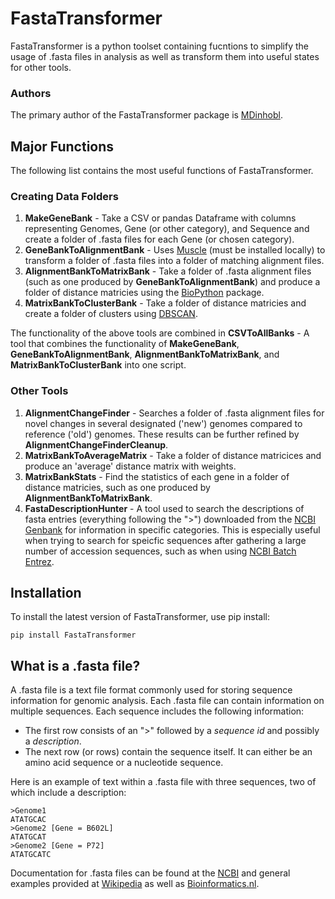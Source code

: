 # FastaTransformer
FastaTransformer is a python toolset containing fucntions to simplify the usage of .fasta files in analysis as well as transform them into useful states for other tools.

### Authors
The primary author of the FastaTransformer package is [MDinhobl](https://github.com/MDinhobl).

## Major Functions
The following list contains the most useful functions of FastaTransformer.

### Creating Data Folders

1. **MakeGeneBank** - Take a CSV or pandas Dataframe with columns representing Genomes, Gene (or other category), and Sequence and create a folder of .fasta files for each Gene (or chosen category).
1. **GeneBankToAlignmentBank** - Uses [Muscle](https://www.drive5.com/muscle/) (must be installed locally) to transform a folder of .fasta files into a folder of matching alignment files.
1. **AlignmentBankToMatrixBank** - Take a folder of .fasta alignment files (such as one produced by **GeneBankToAlignmentBank**) and produce a folder of distance matricies using the [BioPython](https://biopython.org/docs/1.76/api/Bio.Phylo.TreeConstruction.html) package.
1. **MatrixBankToClusterBank** - Take a folder of distance matricies and create a folder of clusters using [DBSCAN](https://scikit-learn.org/stable/modules/generated/sklearn.cluster.DBSCAN.html).

The functionality of the above tools are combined in  **CSVToAllBanks** - A tool that combines the functionality of **MakeGeneBank**, **GeneBankToAlignmentBank**, **AlignmentBankToMatrixBank**, and **MatrixBankToClusterBank** into one script.

### Other Tools

1. **AlignmentChangeFinder** - Searches a folder of .fasta alignment files for novel changes in several designated ('new') genomes compared to reference ('old') genomes. These results can be further refined by **AlignmentChangeFinderCleanup**.
1. **MatrixBankToAverageMatrix** - Take a folder of distance matricices and produce an 'average' distance matrix with weights.
1. **MatrixBankStats** - Find the statistics of each gene in a folder of distance matricies, such as one produced by **AlignmentBankToMatrixBank**.
1. **FastaDescriptionHunter** - A tool used to search the descriptions of fasta entries (everything following the ">") downloaded from the [NCBI Genbank](https://www.ncbi.nlm.nih.gov/genbank/) for information in specific categories. This is especially useful when trying to search for speicfic sequences after gathering a large number of accession sequences, such as when using [NCBI Batch Entrez](https://www.ncbi.nlm.nih.gov/sites/batchentrez). 

## Installation
To install the latest version of FastaTransformer, use pip install:

    pip install FastaTransformer

## What is a .fasta file?
A .fasta file is a text file format commonly used for storing sequence information for genomic analysis. Each .fasta file can contain information on multiple sequences. Each sequence includes the following information:
- The first row consists of an ">" followed by a *sequence id* and possibly a *description*. 
- The next row (or rows) contain the sequence itself. It can either be an amino acid sequence or a nucleotide sequence.

Here is an example of text within a .fasta file with three sequences, two of which include a description: 
<br>

    >Genome1
    ATATGCAC
    >Genome2 [Gene = B602L]
    ATATGCAT
    >Genome2 [Gene = P72]
    ATATGCATC

Documentation for .fasta files can be found at the [NCBI](https://www.ncbi.nlm.nih.gov/genbank/fastaformat/) and general examples provided at [Wikipedia](https://en.wikipedia.org/wiki/FASTA_format#Description_line) as well as [Bioinformatics.nl](https://www.bioinformatics.nl/tools/crab_fasta.html).